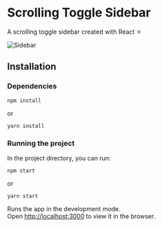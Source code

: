 # Scrolling Toggle Sidebar

A scrolling toggle sidebar created with React ⚛️

![Sidebar](https://user-images.githubusercontent.com/35512173/171968506-5c38b7c1-3b9f-40c7-ab24-174d759e861d.gif)

## Installation

### Dependencies

```
npm install
```

or 

```
yarn install
```

### Running the project

In the project directory, you can run:

```
npm start
```

or 

```
yarn start
```

Runs the app in the development mode.<br />
Open [http://localhost:3000](http://localhost:3000) to view it in the browser.
